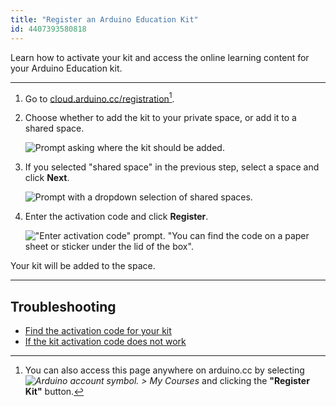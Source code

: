 ```yaml
---
title: "Register an Arduino Education Kit"
id: 4407393580818
---
```


Learn how to activate your kit and access the online learning content for your Arduino Education kit.

---

1. Go to [cloud.arduino.cc/registration](https://cloud.arduino.cc/home/registration)[^1].

   [^1]: You can also access this page anywhere on arduino.cc by selecting _![Arduino account symbol.](img/symbol_profile.png) > My Courses_ and clicking the **"Register Kit"** button.

2. Choose whether to add the kit to your private space, or add it to a shared space.

   ![Prompt asking where the kit should be added.](img/register-kit-where-add.png)

3. If you selected "shared space" in the previous step, select a space and click **Next**.

   ![Prompt with a dropdown selection of shared spaces.](img/register-kit-which-space.png)

4. Enter the activation code and click **Register**.

   !["Enter activation code" prompt. "You can find the code on a paper sheet or sticker under the lid of the box".](img/register-kit-activation-code.png)

Your kit will be added to the space.

---

## Troubleshooting

* [Find the activation code for your kit](https://support.arduino.cc/hc/en-us/articles/4402999992850-Where-is-the-activation-code-for-my-kit-)
* [If the kit activation code does not work](https://support.arduino.cc/hc/en-us/articles/360017549580-If-the-kit-activation-code-does-not-work)

